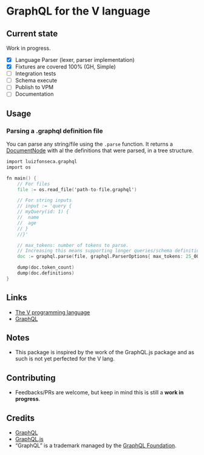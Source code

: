 # GraphQL for the V language

## Current state

Work in progress.

- [x] Language Parser (lexer, parser implementation)
- [x] Fixtures are covered 100% (GH, Simple)
- [ ] Integration tests
- [ ] Schema execute
- [ ] Publish to VPM
- [ ] Documentation

## Usage

### Parsing a .graphql definition file

You can parse any string/file using the `.parse` function.
It returns a [DocumentNode](./src/graphql/src.graphql.md#documentnode) with al the definitions that were parsed, in a tree structure.

```v
import luizfonseca.graphql
import os

fn main() {
    // For files
    file := os.read_file('path-to-file.graphql')

    // For string inputs
    // input := 'query {
    // myQuery(id: 1) {
    //  name
    //  age
    // }
    //}'

    // max_tokens: number of tokens to parse.
    // Increasing this means supporting longer queries/schema definitions
    doc := graphql.parse(file, graphql.ParserOptions{ max_tokens: 25_000 })

    dump(doc.token_count)
    dump(doc.definitions)
}
```

## Links

- [The V programming language](https://vlang.io/)
- [GraphQL](https://graphql.org/)

## Notes

- This package is inspired by the work of the GraphQL.js package and as such is not yet perfected for the V lang.

## Contributing

- Feedbacks/PRs are welcome, but keep in mind this is still a **work in progress**.

## Credits

- [GraphQL](https://graphql.org/)
- [GraphQL.js](https://graphql.org/graphql-js/)
- “GraphQL” is a trademark managed by the [GraphQL Foundation](https://graphql.org/foundation/).
